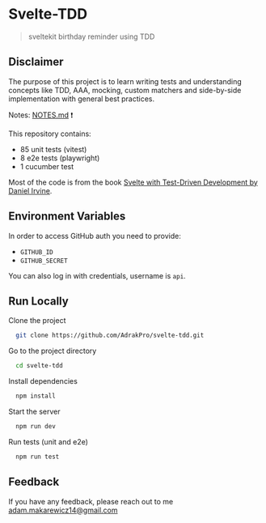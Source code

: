 
# Svelte-TDD

> sveltekit birthday reminder using TDD


## Disclaimer

The purpose of this project is to learn writing tests and understanding concepts like TDD, AAA, mocking, custom matchers and side-by-side implementation with general best practices.

Notes: [NOTES.md](NOTES.md) :exclamation:

This repository contains:
- 85 unit tests (vitest)
- 8 e2e tests (playwright)
- 1 cucumber test

Most of the code is from the book [Svelte with Test-Driven Development by Daniel Irvine](https://www.amazon.com/Svelte-Test-Driven-Development-Playwright-Cucumber-js/dp/1837638330).
## Environment Variables

In order to access GitHub auth you need to provide:

- `GITHUB_ID`
- `GITHUB_SECRET`

You can also log in with credentials, username is `api`.
## Run Locally

Clone the project

```bash
  git clone https://github.com/AdrakPro/svelte-tdd.git
```

Go to the project directory

```bash
  cd svelte-tdd
```

Install dependencies

```bash
  npm install
```

Start the server

```bash
  npm run dev
```

Run tests (unit and e2e)

```bash
  npm run test
```

## Feedback

If you have any feedback, please reach out to me adam.makarewicz14@gmail.com

